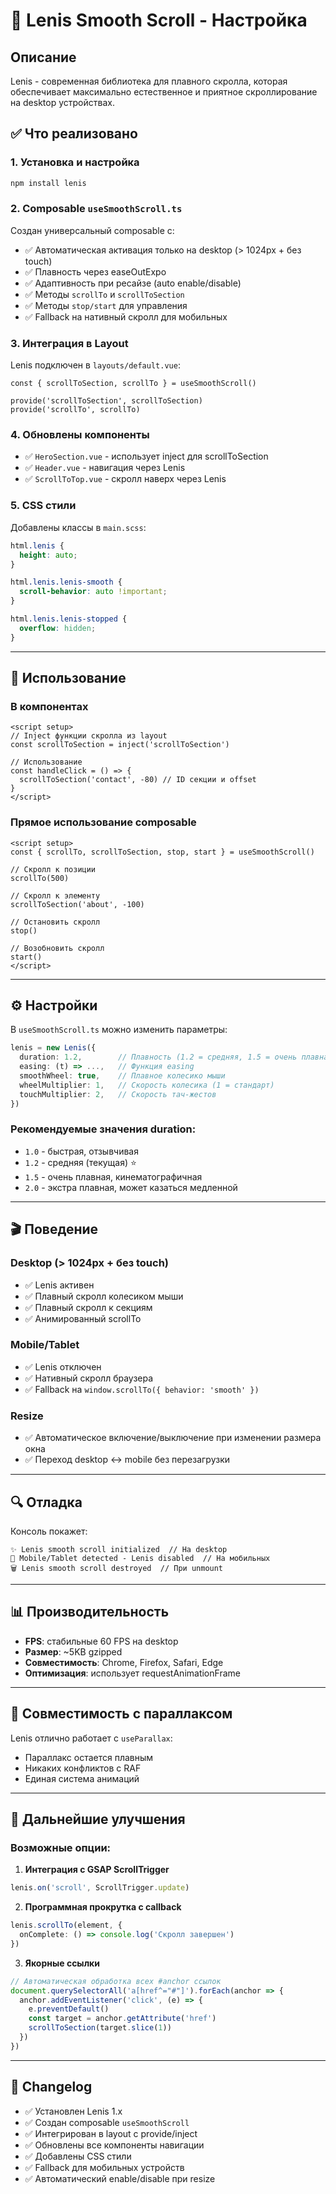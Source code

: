 # 🎨 Lenis Smooth Scroll - Настройка

## Описание
Lenis - современная библиотека для плавного скролла, которая обеспечивает максимально естественное и приятное скроллирование на desktop устройствах.

## ✅ Что реализовано

### 1. Установка и настройка
```bash
npm install lenis
```

### 2. Composable `useSmoothScroll.ts`
Создан универсальный composable с:
- ✅ Автоматическая активация только на desktop (> 1024px + без touch)
- ✅ Плавность через easeOutExpo
- ✅ Адаптивность при ресайзе (auto enable/disable)
- ✅ Методы `scrollTo` и `scrollToSection`
- ✅ Методы `stop/start` для управления
- ✅ Fallback на нативный скролл для мобильных

### 3. Интеграция в Layout
Lenis подключен в `layouts/default.vue`:
```vue
const { scrollToSection, scrollTo } = useSmoothScroll()

provide('scrollToSection', scrollToSection)
provide('scrollTo', scrollTo)
```

### 4. Обновлены компоненты
- ✅ `HeroSection.vue` - использует inject для scrollToSection
- ✅ `Header.vue` - навигация через Lenis
- ✅ `ScrollToTop.vue` - скролл наверх через Lenis

### 5. CSS стили
Добавлены классы в `main.scss`:
```scss
html.lenis {
  height: auto;
}

html.lenis.lenis-smooth {
  scroll-behavior: auto !important;
}

html.lenis.lenis-stopped {
  overflow: hidden;
}
```

---

## 🎯 Использование

### В компонентах
```vue
<script setup>
// Inject функции скролла из layout
const scrollToSection = inject('scrollToSection')

// Использование
const handleClick = () => {
  scrollToSection('contact', -80) // ID секции и offset
}
</script>
```

### Прямое использование composable
```vue
<script setup>
const { scrollTo, scrollToSection, stop, start } = useSmoothScroll()

// Скролл к позиции
scrollTo(500)

// Скролл к элементу
scrollToSection('about', -100)

// Остановить скролл
stop()

// Возобновить скролл
start()
</script>
```

---

## ⚙️ Настройки

В `useSmoothScroll.ts` можно изменить параметры:

```ts
lenis = new Lenis({
  duration: 1.2,        // Плавность (1.2 = средняя, 1.5 = очень плавная)
  easing: (t) => ...,   // Функция easing
  smoothWheel: true,    // Плавное колесико мыши
  wheelMultiplier: 1,   // Скорость колесика (1 = стандарт)
  touchMultiplier: 2,   // Скорость тач-жестов
})
```

### Рекомендуемые значения duration:
- `1.0` - быстрая, отзывчивая
- `1.2` - средняя (текущая) ⭐
- `1.5` - очень плавная, кинематографичная
- `2.0` - экстра плавная, может казаться медленной

---

## 🎬 Поведение

### Desktop (> 1024px + без touch)
- ✅ Lenis активен
- ✅ Плавный скролл колесиком мыши
- ✅ Плавный скролл к секциям
- ✅ Анимированный scrollTo

### Mobile/Tablet
- ✅ Lenis отключен
- ✅ Нативный скролл браузера
- ✅ Fallback на `window.scrollTo({ behavior: 'smooth' })`

### Resize
- ✅ Автоматическое включение/выключение при изменении размера окна
- ✅ Переход desktop ↔ mobile без перезагрузки

---

## 🔍 Отладка

Консоль покажет:
```
✨ Lenis smooth scroll initialized  // На desktop
📱 Mobile/Tablet detected - Lenis disabled  // На мобильных
🗑️ Lenis smooth scroll destroyed  // При unmount
```

---

## 📊 Производительность

- **FPS**: стабильные 60 FPS на desktop
- **Размер**: ~5KB gzipped
- **Совместимость**: Chrome, Firefox, Safari, Edge
- **Оптимизация**: использует requestAnimationFrame

---

## 🎨 Совместимость с параллаксом

Lenis отлично работает с `useParallax`:
- Параллакс остается плавным
- Никаких конфликтов с RAF
- Единая система анимаций

---

## 🚀 Дальнейшие улучшения

### Возможные опции:
1. **Интеграция с GSAP ScrollTrigger**
```ts
lenis.on('scroll', ScrollTrigger.update)
```

2. **Программная прокрутка с callback**
```ts
lenis.scrollTo(element, {
  onComplete: () => console.log('Скролл завершен')
})
```

3. **Якорные ссылки**
```ts
// Автоматическая обработка всех #anchor ссылок
document.querySelectorAll('a[href^="#"]').forEach(anchor => {
  anchor.addEventListener('click', (e) => {
    e.preventDefault()
    const target = anchor.getAttribute('href')
    scrollToSection(target.slice(1))
  })
})
```

---

## 📝 Changelog

- ✅ Установлен Lenis 1.x
- ✅ Создан composable `useSmoothScroll`
- ✅ Интегрирован в layout с provide/inject
- ✅ Обновлены все компоненты навигации
- ✅ Добавлены CSS стили
- ✅ Fallback для мобильных устройств
- ✅ Автоматический enable/disable при resize

